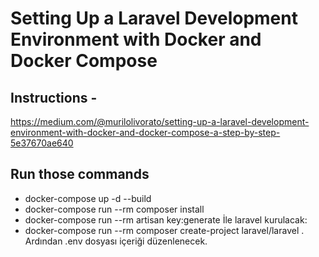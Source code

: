 
# Setting Up a Laravel Development Environment with Docker and Docker Compose
## Instructions -
https://medium.com/@murilolivorato/setting-up-a-laravel-development-environment-with-docker-and-docker-compose-a-step-by-step-5e37670ae640

## Run those commands
- docker-compose up -d --build
- docker-compose run --rm composer install
- docker-compose run --rm artisan key:generate
İle laravel kurulacak:
- docker-compose run --rm composer create-project laravel/laravel .
Ardından .env dosyası içeriği düzenlenecek.